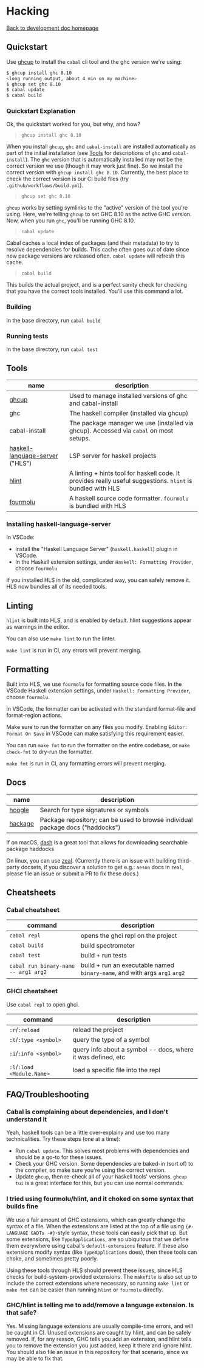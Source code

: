 # Hacking

[Back to development doc homepage](devdocs/index.md)

## Quickstart

Use [ghcup][ghcup] to install the `cabal` cli tool and the ghc version we're using:

```sh
$ ghcup install ghc 8.10
<long running output, about 4 min on my machine>
$ ghcup set ghc 8.10
$ cabal update
$ cabal build
```

### Quickstart Explanation

Ok, the quickstart worked for you, but why, and how?

> `ghcup install ghc 8.10`

When you install `ghcup`, `ghc` and `cabal-install` are installed automatically as part of the initial installation (see [Tools](#Tools) for descriptions of `ghc` and `cabal-install`).
The `ghc` version that is automatically installed may not be the correct version we use (though it may work just fine).  So we install the correct version with `ghcup install ghc 8.10`.
Currently, the best place to check the correct version is our CI build files (try `.github/workflows/build.yml`).

> `ghcup set ghc 8.10`

`ghcup` works by setting symlinks to the "active" version of the tool you're using.  Here, we're telling `ghcup` to set GHC 8.10 as the active GHC version.
Now, when you run `ghc`, you'll be running GHC 8.10.

> `cabal update`

Cabal caches a local index of packages (and their metadata) to try to resolve dependencies for builds.
This cache often goes out of date since new package versions are released often.  `cabal update` will refresh this cache.

> `cabal build`

This builds the actual project, and is a perfect sanity check for checking that you have the correct tools installed.
You'll use this command a lot.

### Building

In the base directory, run `cabal build`

### Running tests

In the base directory, run `cabal test`

## Tools

| name | description |
| ---- | ----------- |
| [ghcup][ghcup] | Used to manage installed versions of ghc and cabal-install |
| ghc | The haskell compiler (installed via ghcup) |
| cabal-install | The package manager we use (installed via ghcup). Accessed via `cabal` on most setups. |
| [haskell-language-server][hls] ("HLS") | LSP server for haskell projects |
| [hlint][hlint] | A linting + hints tool for haskell code. It provides really useful suggestions.  `hlint` is bundled with HLS |
| [fourmolu][fourmolu] | A haskell source code formatter. `fourmolu` is bundled with HLS |

### Installing haskell-language-server

In VSCode:

- Install the "Haskell Language Server" (`haskell.haskell`) plugin in VSCode.
- In the Haskell extension settings, under `Haskell: Formatting Provider`, choose `fourmolu`

If you installed HLS in the old, complicated way, you can safely remove it.  HLS now bundles all of its needed tools.

## Linting

`hlint` is built into HLS, and is enabled by default. hlint suggestions appear as warnings in the editor.

You can also use `make lint` to run the linter.

`make lint` is run in CI, any errors will prevent merging.

## Formatting

Built into HLS, we use `fourmolu` for formatting source code files. In the VSCode Haskell extension settings, under `Haskell: Formatting Provider`, choose `fourmolu`.

In VSCode, the formatter can be activated with the standard format-file and format-region actions.

Make sure to run the formatter on any files you modify. Enabling `Editor: Format On Save` in VSCode can make satisfying this requirement easier.

You can run `make fmt` to run the formatter on the entire codebase, or `make check-fmt` to dry-run the formatter.

`make fmt` is run in CI, any formatting errors will prevent merging.

## Docs

| name | description |
| ---- | ----------- |
| [hoogle][hoogle] | Search for type signatures or symbols |
| [hackage][hackage] | Package repository; can be used to browse individual package docs ("haddocks") |

If on macOS, [dash](https://kapeli.com/dash) is a great tool that allows for downloading searchable package haddocks

On linux, you can use [zeal](https://zealdocs.org/).  (Currently there is an issue with building third-party docsets, if you discover a solution to get e.g.: `aeson` docs in `zeal`, please file an issue or submit a PR to fix these docs.)

## Cheatsheets

### Cabal cheatsheet

| command | description |
| ------- | ----------- |
| `cabal repl` | opens the ghci repl on the project |
| `cabal build` | build spectrometer |
| `cabal test` | build + run tests |
| `cabal run binary-name -- arg1 arg2` | build + run an executable named `binary-name`, and with args `arg1` `arg2` |

### GHCI cheatsheet

Use `cabal repl` to open ghci.

| command | description |
| ------- | ----------- |
| `:r`/`:reload` | reload the project |
| `:t`/`:type <symbol>` | query the type of a symbol |
| `:i`/`:info <symbol>` | query info about a symbol -- docs, where it was defined, etc |
| `:l`/`:load <Module.Name>` | load a specific file into the repl |

## FAQ/Troubleshooting

### Cabal is complaining about dependencies, and I don't understand it

Yeah, haskell tools can be a little over-explainy and use too many technicalities. Try these steps (one at a time):

- Run `cabal update`.  This solves most problems with dependencies and should be a go-to for these issues.
- Check your GHC version.  Some dependencies are baked-in (sort of) to the compiler, so make sure you're using the correct version.
- Update `ghcup`, then re-check all of your haskell tools' versions.  `ghcup tui` is a great interface for this, but you can use normal commands.

### I tried using fourmolu/hlint, and it choked on some syntax that builds fine

We use a fair amount of GHC extensions, which can greatly change the syntax of a file.  When the extensions are listed at the top of a file
using `{#- LANGUAGE GADTs -#}`-style syntax, these tools can easily pick that up.  But some extensions, like `TypeApplications`, are so ubiquitous
that we define them everywhere using cabal's `default-extensions` feature.  If these also extensions modify syntax (like `TypeApplications` does), then
these tools can choke, and sometimes pretty poorly.

Using these tools through HLS should prevent these issues, since HLS checks for build-system-provided extensions.  The `makefile` is also set up to
include the correct extensions where necessary, so running `make lint` or `make fmt` can be easier than running `hlint` or `fourmolu` directly.

### GHC/hlint is telling me to add/remove a language extension.  Is that safe?

Yes.  Missing language extensions are usually compile-time errors, and will be caught in CI.  Unused extensions are caught by hlint, and can be safely removed.
If, for any reason, GHC tells you add an extension, and hlint tells you to remove the extension you just added, keep it there and ignore hlint.  You should also file
an issue in this repository for that scenario, since we may be able to fix that.

[fourmolu]: https://github.com/fourmolu/fourmolu
[ghcup]: https://www.haskell.org/ghcup
[hackage]: https://hackage.haskell.org/
[hlint]: https://github.com/ndmitchell/hlint
[hls]: https://github.com/haskell/haskell-language-server
[hoogle]: https://hoogle.haskell.org/

